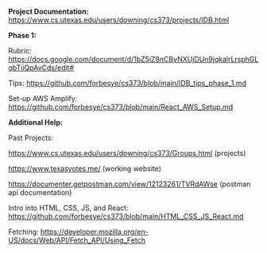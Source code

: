 **Project Documentation:** https://www.cs.utexas.edu/users/downing/cs373/projects/IDB.html

**Phase 1:**

Rubric:
https://docs.google.com/document/d/1bZ5iZ8nCBvNXUjDUn9jqkalrLrsphGLqbTiiQpAvCds/edit#

Tips:
https://github.com/forbesye/cs373/blob/main/IDB_tips_phase_1.md

Set-up AWS Amplify:
https://github.com/forbesye/cs373/blob/main/React_AWS_Setup.md

**Additional Help:**

Past Projects:

https://www.cs.utexas.edu/users/downing/cs373/Groups.html (projects)

https://www.texasvotes.me/ (working website)

https://documenter.getpostman.com/view/12123261/TVRdAWse (postman api documentation)

Intro into HTML, CSS, JS, and React:
https://github.com/forbesye/cs373/blob/main/HTML_CSS_JS_React.md

Fetching: https://developer.mozilla.org/en-US/docs/Web/API/Fetch_API/Using_Fetch
